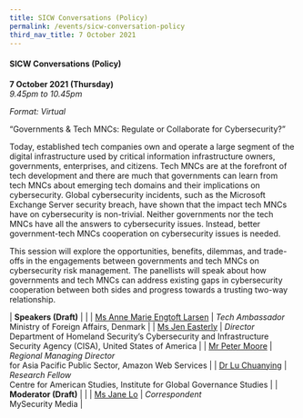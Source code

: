 ```yaml
---
title: SICW Conversations (Policy)
permalink: /events/sicw-conversation-policy
third_nav_title: 7 October 2021
---
```

#### **SICW Conversations (Policy)**

**7 October 2021 (Thursday)**  
*9.45pm to 10.45pm*

*Format: Virtual*

“Governments & Tech MNCs: Regulate or Collaborate for Cybersecurity?”

Today, established tech companies own and operate a large segment of the digital infrastructure used by critical information infrastructure owners, governments, enterprises, and citizens. Tech MNCs are at the forefront of tech development and there are much that governments can learn from tech MNCs about emerging tech domains and their implications on cybersecurity. Global cybersecurity incidents, such as the Microsoft Exchange Server security breach, have shown that the impact tech MNCs have on cybersecurity is non-trivial. Neither governments nor the tech MNCs have all the answers to cybersecurity issues. Instead, better government-tech MNCs cooperation on cybersecurity issues is needed.

This session will explore the opportunities, benefits, dilemmas, and trade-offs in the engagements between governments and tech MNCs on cybersecurity risk management. The panellists will speak about how governments and tech MNCs can address existing gaps in cybersecurity cooperation between both sides and progress towards a trusting two-way relationship.

| **Speakers (Draft)** | |
| [Ms Anne Marie Engtoft Larsen](/speaker-anne-marie)  | *Tech Ambassador*<br>Ministry of Foreign Affairs, Denmark                  |
| [Ms Jen Easterly](/speaker-jen-easterly)  | *Director*<br>Department of Homeland Security’s Cybersecurity and Infrastructure Security Agency (CISA), United States of America                  |
| [Mr Peter Moore](/speaker-peter-moore)  | *Regional Managing Director*<br>for Asia Pacific Public Sector, Amazon Web Services                  |
| [Dr Lu Chuanying](/speaker-lu-chuanying)  | *Research Fellow*<br>Centre for American Studies, Institute for Global Governance Studies                  |
| **Moderator (Draft)** | |
| [Ms Jane Lo](/speaker-jane-lo)  | *Correspondent*<br>MySecurity Media                  |